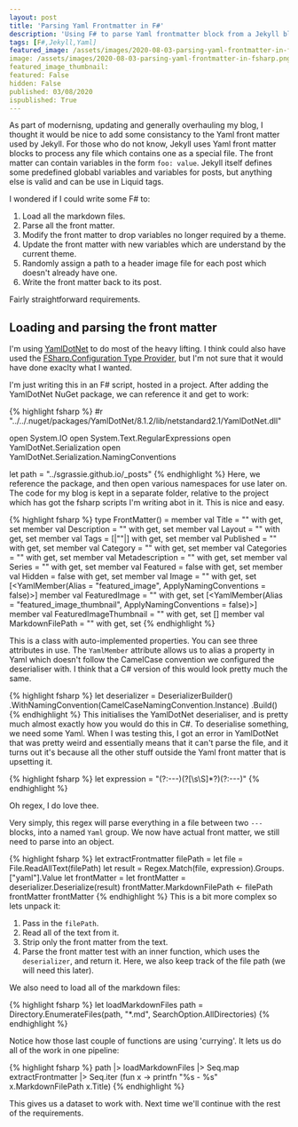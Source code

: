 ```yaml
---
layout: post
title: 'Parsing Yaml Frontmatter in F#'
description: 'Using F# to parse Yaml frontmatter block from a Jekyll blog using YamlDotNet'
tags: [F#,Jekyll,Yaml]
featured_image: /assets/images/2020-08-03-parsing-yaml-frontmatter-in-fsharp.png
image: /assets/images/2020-08-03-parsing-yaml-frontmatter-in-fsharp.png
featured_image_thumbnail: 
featured: False
hidden: False
published: 03/08/2020
ispublished: True
---
```

As part of modernisng, updating and generally overhauling my blog, I thought it would be nice to add some consistancy to the Yaml front matter used by Jekyll. For those who do not know, Jekyll uses Yaml front matter blocks to process any file which contains one as a special file. The front matter can contain variables in the form `foo: value`. Jekyll itself defines some predefined globabl variables and variables for posts, but anything else is valid and can be use in Liquid tags.

I wondered if I could write some F# to:

1. Load all the markdown files.
2. Parse all the front matter.
3. Modify the front matter to drop variables no longer required by a theme.
4. Update the front matter with new variables which are understand by the current theme.
5. Randomly assign a path to a header image file for each post which doesn't already have one.
4. Write the front matter back to its post.

Fairly straightforward requirements.

## Loading and parsing the front matter
I'm using [YamlDotNet](https://github.com/aaubry/YamlDotNet) to do most of the heavy lifting. I think could also have used the [FSharp.Configuration Type Provider](https://fsprojects.github.io/FSharp.Configuration/YamlConfigProvider.html), but I'm not sure that it would have done exaclty what I wanted.

I'm just writing this in an F# script, hosted in a project. After adding the YamlDotNet NuGet package, we can reference it and get to work:

{% highlight fsharp %}
#r "../../.nuget/packages/YamlDotNet/8.1.2/lib/netstandard2.1/YamlDotNet.dll"

open System.IO
open System.Text.RegularExpressions
open YamlDotNet.Serialization
open YamlDotNet.Serialization.NamingConventions

let path = "../sgrassie.github.io/_posts"
{% endhighlight %}
Here, we reference the package, and then open various namespaces for use later on. The code for my blog is kept in a separate folder, relative to the project which has got the fsharp scripts I'm writing abot in it. This is nice and easy.

{% highlight fsharp %}
type FrontMatter() =
    member val Title = "" with get, set
    member val Description = "" with get, set
    member val Layout = "" with get, set
    member val Tags = [|""|] with get, set
    member val Published = "" with get, set
    member val Category = "" with get, set
    member val Categories = "" with get, set
    member val Metadescription = "" with get, set
    member val Series = "" with get, set
    member val Featured = false with get, set
    member val Hidden = false with get, set
    member val Image = "" with get, set
    [<YamlMember(Alias = "featured_image", ApplyNamingConventions = false)>]
    member val FeaturedImage = "" with get, set
    [<YamlMember(Alias = "featured_image_thumbnail", ApplyNamingConventions = false)>]
    member val FeaturedImageThumbnail = "" with get, set
    [<YamlIgnore>]
    member val MarkdownFilePath = "" with get, set
{% endhighlight %}

This is a class with auto-implemented properties. You can see three attributes in use. The `YamlMember` attribute allows us to alias a property in Yaml which doesn't follow the CamelCase convention we configured the deserialiser with. I think that a C# version of this would look pretty much the same.

{% highlight fsharp %}
let deserializer = DeserializerBuilder()
                     .WithNamingConvention(CamelCaseNamingConvention.Instance)
                     .Build()
{% endhighlight %}
This initialises the YamlDotNet deserialiser, and is pretty much almost exactly how you would do this in C#. To deserialise something, we need some Yaml. When I was testing this, I got an error in YamlDotNet that was pretty weird and essentially means that it can't parse the file, and it turns out it's because all the other stuff outside the Yaml front matter that is upsetting it.

{% highlight fsharp %}
let expression = "(?:---)(?<yaml>[\\s\\S]*?)(?:---)"
{% endhighlight %}

Oh regex, I do love thee.

Very simply, this regex will parse everything in a file between two `---` blocks, into a named `Yaml` group. We now have actual front matter, we still need to parse into an object.

{% highlight fsharp %}
let extractFrontmatter filePath =
    let file = File.ReadAllText(filePath)
    let result = Regex.Match(file, expression).Groups.["yaml"].Value
    let frontMatter =
        let frontMatter = deserializer.Deserialize<FrontMatter>(result)
        frontMatter.MarkdownFilePath <- filePath
        frontMatter
    frontMatter
{% endhighlight %}
This is a bit more complex so lets unpack it:
1. Pass in the `filePath`.
2. Read all of the text from it.
3. Strip only the front matter from the text.
4. Parse the front matter test with an inner function, which uses the `deserializer`, and return it. Here, we also keep track of the file path (we will need this later).

We also need to load all of the markdown files:

{% highlight fsharp %}
let loadMarkdownFiles path = Directory.EnumerateFiles(path, "*.md", SearchOption.AllDirectories) 
{% endhighlight %}

Notice how those last couple of functions are using 'currying'. It lets us do all of the work in one pipeline:

{% highlight fsharp %}
path |> loadMarkdownFiles |> Seq.map extractFrontmatter |> Seq.iter (fun x -> printfn "%s - %s" x.MarkdownFilePath x.Title)
{% endhighlight %}

This gives us a dataset to work with. Next time we'll continue with the rest of the requirements.